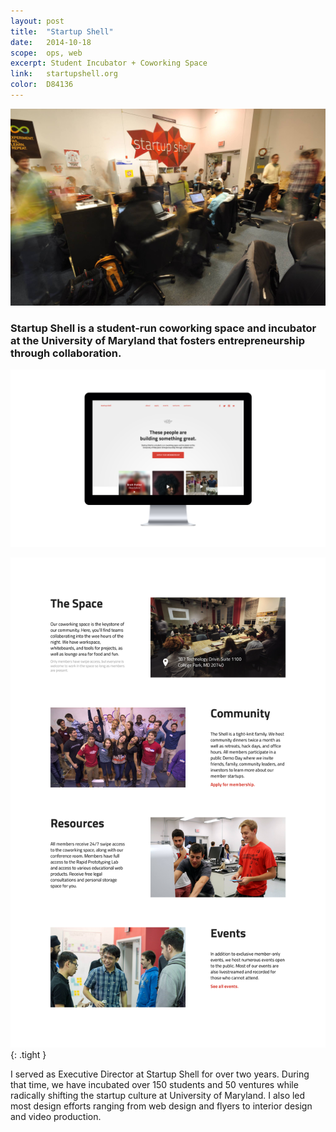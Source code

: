 ```yaml
---
layout: post
title:  "Startup Shell"
date:   2014-10-18
scope:  ops, web
excerpt: Student Incubator + Coworking Space
link:   startupshell.org
color:	D84136
---
```


![Thumb](/images/startup-shell_thumbnail.png)

<h3>Startup Shell is a student-run coworking space and incubator at the University of Maryland that fosters entrepreneurship through collaboration.</h3>

![About page](/images/startup-shell_homepage-display.png)

![About page](/images/startup-shell_about.png){: .tight }

<p class="body">I served as Executive Director at Startup Shell for over two years. During that time, we have incubated over 150 students and 50 ventures while radically shifting the startup culture at University of Maryland. I also led most design efforts ranging from web design and flyers to interior design and video production.</p>
